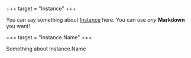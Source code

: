 +++
target = "Instance"
+++

You can say something about [Instance](#Instance) here. You can use *any* **Markdown** you want!

+++
target = "Instance.Name"
+++

Something about Instance.Name